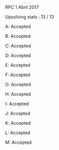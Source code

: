 RPC 1 Abril 2017

Upsolving stats : 13 / 13

A: Accepted

B: Accepted

C: Accepted

D: Accepted

E: Accepted

F: Accepted

G: Accepted

H: Accepted

I: Accepted

J: Accepted

K: Accepted

L: Accepted

M: Accepted
